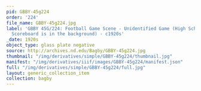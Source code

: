 ```yaml
---
pid: GBBY-45g224
order: '224'
file_name: GBBY-45g224.jpg
label: 'GBBY 45G/224: Football Game Scene - Unidentified Game (High School? An Elkhart-Visitors
  Scoreboard is in the background) - c1920s'
_date: 1920s
object_type: glass plate negative
source: http://archives.nd.edu/Bagby/GBBY-45g224.jpg
thumbnail: "/img/derivatives/simple/GBBY-45g224/thumbnail.jpg"
manifest: "/img/derivatives/iiif/images/GBBY-45g224/manifest.json"
full: "/img/derivatives/simple/GBBY-45g224/full.jpg"
layout: generic_collection_item
collection: bagby
---
```

